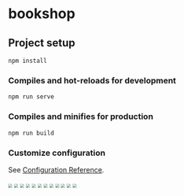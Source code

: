 # bookshop

## Project setup
```
npm install
```

### Compiles and hot-reloads for development
```
npm run serve
```

### Compiles and minifies for production
```
npm run build
```

### Customize configuration
See [Configuration Reference](https://cli.vuejs.org/config/).

<img src="https://ynote-resource-dl.lx.netease.com/ydl/resource?key=qq4E20612E9F3C119ED66CAAB013CFFD3C%2FB3BDF0A0A4284E909237B9270EE56FE8&mime=image%2Fpng&name=clipboard.png&reqId=b2be9b93-7d11-4c4c-85f3-5c956eeae0bc&ts=1617161520477&type=NOS&sign=72b240286ff5ee062ad1360c9f9c1fc7" style="zoom:50%;" />

<img src="https://note.youdao.com/yws/public/resource/d4df7df1dac571b2710745549374ca18/xmlnote/E387D73473824208A2F199EF7D8CBADC/335" style="zoom:50%;" />

<img src="https://note.youdao.com/yws/public/resource/d4df7df1dac571b2710745549374ca18/xmlnote/BBB387BB6D334C13BC4B001077E476FA/339" style="zoom: 50%;" />

<img src="https://note.youdao.com/yws/public/resource/d4df7df1dac571b2710745549374ca18/xmlnote/798BD3762D18499AB7E716F8F401460F/341" style="zoom:50%;" />

<img src="https://note.youdao.com/yws/public/resource/d4df7df1dac571b2710745549374ca18/xmlnote/1DC23A81AF9746D1A1F68D5E04C5C486/357" style="zoom:50%;" />

<img src="https://note.youdao.com/yws/public/resource/d4df7df1dac571b2710745549374ca18/xmlnote/E6FA8B364DB34868B95A33F68F490C38/343" style="zoom:50%;" />

<img src="https://note.youdao.com/yws/public/resource/d4df7df1dac571b2710745549374ca18/xmlnote/72C874A82D9A4F6097D08BBC4B3F7289/347" style="zoom:50%;" />

<img src="https://note.youdao.com/yws/public/resource/d4df7df1dac571b2710745549374ca18/xmlnote/9DD8E31DC7A9417F8D281536CB685F52/349" style="zoom:50%;" />

<img src="https://note.youdao.com/yws/public/resource/d4df7df1dac571b2710745549374ca18/xmlnote/BC23449DE2F84F56A66CEB102F7FF362/345" style="zoom:50%;" />

<img src="https://note.youdao.com/yws/public/resource/d4df7df1dac571b2710745549374ca18/xmlnote/96751D7C45E34C17A4442CAD9EDB3BC4/351" style="zoom:50%;" />

<img src="https://note.youdao.com/yws/public/resource/d4df7df1dac571b2710745549374ca18/xmlnote/DA98B17E8E284FF1A3FF6E33F9EBC144/353" style="zoom:50%;" />

<img src="https://note.youdao.com/yws/public/resource/d4df7df1dac571b2710745549374ca18/xmlnote/AEF6715F026345709A38F2EA971B2B7F/355" style="zoom:50%;" />